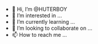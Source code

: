 - 👋 Hi, I’m @HUTERBOY
- 👀 I’m interested in ...
- 🌱 I’m currently learning ...
- 💞️ I’m looking to collaborate on ...
- 📫 How to reach me ...

<!---
HUTERBOY/HUTERBOY is a ✨ special ✨ repository because its `README.md` (this file) appears on your GitHub profile.
You can click the Preview link to take a look at your changes.
--->
